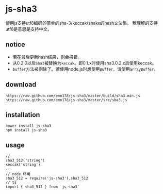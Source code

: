 # js-sha3

使用js支持utf8编码的简单的sha-3/keccak/shake的hash文法集。
我理解的支持utf8是意思是支持中文。

## notice

- 若在最后更新hash结果，则会报错。
- 从0.2.0以后`Sha3`被替换为`keccak`。即0.1.x时使用sha3.0.2.x后使用keccak。
- `buffer`方法被删除了。若使用node.js时想使用`Buffer`，请使用`arrayBuffer`。

## download

```
https://raw.github.com/emn178/js-sha3/master/build/sha3.min.js
https://raw.github.com/emn178/js-sha3/master/src/sha3.js
```
## installation

```
bower install js-sha3
npm install js-sha3
```

## usage

```
//
sha3_512('string')
keccak('string')
...
// node 环境
sha3_512 = require('js-sha3').sha3_512
// ts
import { sha3_512 } from 'js-sha3'
```